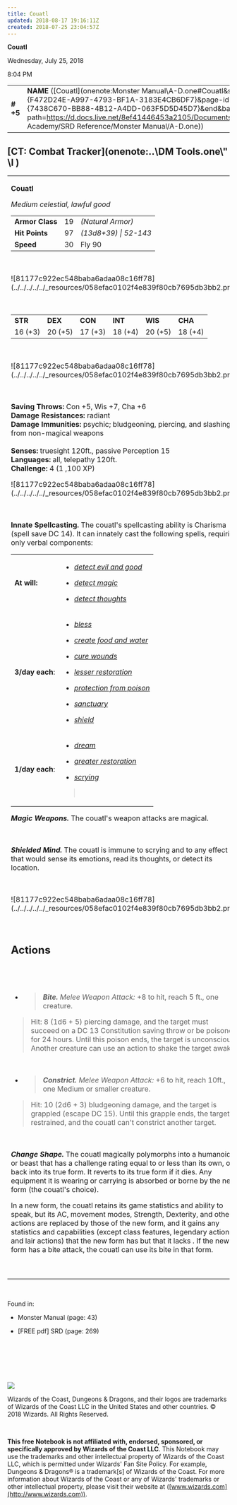 ```yaml
---
title: Couatl
updated: 2018-08-17 19:16:11Z
created: 2018-07-25 23:04:57Z
---
```


**Couatl**

Wednesday, July 25, 2018

8:04 PM

|           |                                                                                                                                                                                                                                                                                      |        |        |        |     |       |         |
|-----------|--------------------------------------------------------------------------------------------------------------------------------------------------------------------------------------------------------------------------------------------------------------------------------------|--------|--------|--------|-----|-------|---------|
| **\# +5** | **NAME** ([Couatl](onenote:Monster Manual\\A-D.one#Couatl&section-id={F472D24E-A997-4793-BF1A-3183E4CB6DF7}&page-id={7438C670-BB88-4B12-A4DD-063F5D5D45D7}&end&base-path=https://d.docs.live.net/8ef41446453a2105/Documents/Adventure Academy/SRD Reference/Monster Manual/A-D.one)) | **19** | **97** | **97** | \-  | Notes | 1100 XP |

## [CT: Combat Tracker](onenote:..\\DM Tools.one\\" \l )

<table><tbody><tr class="odd"><td><p><strong>Couatl</strong></p><p><em>Medium celestial, lawful good<br />
</em></p><table><tbody><tr class="odd"><td><strong>Armor Class</strong></td><td>19</td><td><em>(Natural Armor)</em></td></tr><tr class="even"><td><strong>Hit Points</strong></td><td>97</td><td><em>(13d8+39) | 52-143</em></td></tr><tr class="odd"><td><strong>Speed</strong></td><td>30</td><td>Fly 90</td></tr></tbody></table><p> </p><p>![81177c922ec548baba6adaa08c16ff78](../../../../../_resources/058efac0102f4e839f80cb7695db3bb2.png)</p><p> </p><table><tbody><tr class="odd"><td><strong>STR</strong></td><td><strong>DEX</strong></td><td><strong>CON</strong></td><td><strong>INT</strong></td><td><strong>WIS</strong></td><td><strong>CHA</strong></td></tr><tr class="even"><td>16 (+3)</td><td>20 (+5)</td><td>17 (+3)</td><td>18 (+4)</td><td>20 (+5)</td><td>18 (+4)</td></tr></tbody></table><p> </p><p>![81177c922ec548baba6adaa08c16ff78](../../../../../_resources/058efac0102f4e839f80cb7695db3bb2.png)</p><p> </p><p><strong>Saving Throws:</strong> Con +5, Wis +7, Cha +6<br />
<strong>Damage Resistances:</strong> radiant<br />
<strong>Damage Immunities:</strong> psychic; bludgeoning, piercing, and slashing from non-magical weapons<br />
<br />
<strong>Senses:</strong> truesight 120ft., passive Perception 15<br />
<strong>Languages:</strong> all, telepathy 120ft.<br />
<strong>Challenge:</strong> 4 (1 ,100 XP)</p><p>![81177c922ec548baba6adaa08c16ff78](../../../../../_resources/058efac0102f4e839f80cb7695db3bb2.png)</p><p> </p><p><strong>Innate Spellcasting.</strong> The couatl's spellcasting ability is Charisma (spell save DC 14). It can innately cast the following spells, requiring only verbal components:</p><table><tbody><tr class="odd"><td><strong>At will:</strong></td><td><ul><li><p><a href="onenote:..\\Spellbook\\C-D.one#Detect Evil and Good&amp;section-id={007039C0-7592-4988-AFCF-88060A04A402}&amp;page-id={6547700C-1B8E-438D-AFED-5F5DA9F24F18}&amp;end&amp;base-path=https://d.docs.live.net/8ef41446453a2105/Documents/Adventure Academy/SRD Reference"><em>detect evil and good</em></a></p></li><li><p><a href="onenote:..\\Spellbook\\C-D.one#Detect Magic&amp;section-id={007039C0-7592-4988-AFCF-88060A04A402}&amp;page-id={A8A17E25-07F4-432C-81DB-0CAEE71758D6}&amp;end&amp;base-path=https://d.docs.live.net/8ef41446453a2105/Documents/Adventure Academy/SRD Reference"><em>detect magic</em></a></p></li><li><p><a href="onenote:..\\Spellbook\\C-D.one#Detect Thoughts&amp;section-id={007039C0-7592-4988-AFCF-88060A04A402}&amp;page-id={66F1E86B-018A-47A1-99DD-A326A53AB7EE}&amp;end&amp;base-path=https://d.docs.live.net/8ef41446453a2105/Documents/Adventure Academy/SRD Reference"><em>detect thoughts</em></a></p></li></ul></td></tr><tr class="even"><td><strong>3/day each</strong>:</td><td><ul><li><p><a href="onenote:..\\Spellbook\\A-B.one#Bless&amp;section-id={B393F978-44B8-4CA5-94A0-35B9BD6E69FD}&amp;page-id={A30FB546-10BD-43C4-9129-459FF8B8330D}&amp;end&amp;base-path=https://d.docs.live.net/8ef41446453a2105/Documents/Adventure Academy/SRD Reference"><em>bless</em></a></p></li><li><p><a href="onenote:..\\Spellbook\\C-D.one#Create Food and Water&amp;section-id={007039C0-7592-4988-AFCF-88060A04A402}&amp;page-id={4152BEEA-D202-4833-9D65-5BE0C34A4FC0}&amp;end&amp;base-path=https://d.docs.live.net/8ef41446453a2105/Documents/Adventure Academy/SRD Reference"><em>create food and water</em></a></p></li><li><p><a href="onenote:..\\Spellbook\\C-D.one#Cure Wounds&amp;section-id={007039C0-7592-4988-AFCF-88060A04A402}&amp;page-id={07605D5E-20E9-4B57-B6BF-E9C718E5128F}&amp;end&amp;base-path=https://d.docs.live.net/8ef41446453a2105/Documents/Adventure Academy/SRD Reference"><em>cure wounds</em></a></p></li><li><p><a href="onenote:..\\Spellbook\\K-L.one#Lesser Restoration&amp;section-id={E6013151-7999-48AF-9788-BE421906DB3B}&amp;page-id={4F576067-F0E5-46F0-8D1A-61F7D4399F6D}&amp;end&amp;base-path=https://d.docs.live.net/8ef41446453a2105/Documents/Adventure Academy/SRD Reference"><em>lesser restoration</em></a></p></li><li><p><a href="onenote:..\\Spellbook\\O-P.one#Protection from Poison&amp;section-id={DB04CEA8-E926-4D06-9A7A-CB0AD7D8E13F}&amp;page-id={6E73B701-0C0C-4A6B-8091-64BA2116D16F}&amp;end&amp;base-path=https://d.docs.live.net/8ef41446453a2105/Documents/Adventure Academy/SRD Reference"><em>protection from poison</em></a></p></li><li><p><a href="onenote:..\\Spellbook\\S-T.one#Sanctuary&amp;section-id={F367AE4A-1175-4CCE-BA3F-A099683090F9}&amp;page-id={40FCD0A8-7581-4EAE-8AAD-837BDBA711C7}&amp;end&amp;base-path=https://d.docs.live.net/8ef41446453a2105/Documents/Adventure Academy/SRD Reference"><em>sanctuary</em></a></p></li><li><p><a href="onenote:..\\Spellbook\\S-T.one#Shield&amp;section-id={F367AE4A-1175-4CCE-BA3F-A099683090F9}&amp;page-id={ACDB73A2-0BE4-4CFB-B75F-5666F2A8F08C}&amp;end&amp;base-path=https://d.docs.live.net/8ef41446453a2105/Documents/Adventure Academy/SRD Reference"><em>shield</em></a></p></li></ul></td></tr><tr class="odd"><td><strong>1/day each</strong>:</td><td><ul><li><p><a href="onenote:..\\Spellbook\\C-D.one#Dream&amp;section-id={007039C0-7592-4988-AFCF-88060A04A402}&amp;page-id={A2CD6768-E0A2-4D11-95EE-00023789284E}&amp;end&amp;base-path=https://d.docs.live.net/8ef41446453a2105/Documents/Adventure Academy/SRD Reference"><em>dream</em></a></p></li><li><p><a href="onenote:..\\Spellbook\\G-H.one#Greater Restoration&amp;section-id={3A8266A7-F954-4B90-A376-DA6497C75ED3}&amp;page-id={11B689DF-54C3-48B2-86DE-4C9C123AB122}&amp;end&amp;base-path=https://d.docs.live.net/8ef41446453a2105/Documents/Adventure Academy/SRD Reference"><em>greater restoration</em></a></p></li><li><p><a href="onenote:..\\Spellbook\\S-T.one#Scrying&amp;section-id={F367AE4A-1175-4CCE-BA3F-A099683090F9}&amp;page-id={0BFBA80D-AB84-4E03-9517-ADA0F1FB4BB3}&amp;end&amp;base-path=https://d.docs.live.net/8ef41446453a2105/Documents/Adventure Academy/SRD Reference"><em>scrying</em></a></p></li></ul><blockquote><p> </p></blockquote></td></tr></tbody></table><p><em><strong>Magic Weapons.</strong></em> The couatl's weapon attacks are magical.</p><p> </p><p><em><strong>Shielded Mind.</strong></em> The couatl is immune to scrying and to any effect that would sense its emotions, read its thoughts, or detect its location.</p><p> </p><p>![81177c922ec548baba6adaa08c16ff78](../../../../../_resources/058efac0102f4e839f80cb7695db3bb2.png)</p><p> </p><h2 id="actions"><strong>Actions</strong></h2><h2 id="section"> </h2><ul><li><blockquote><p><em><strong>Bite.</strong> Melee Weapon Attack:</em> +8 to hit, reach 5 ft., one creature.</p></blockquote></li></ul><blockquote><p>Hit: 8 (1d6 + 5) piercing damage, and the target must succeed on a DC 13 Constitution saving throw or be poisoned for 24 hours. Until this poison ends, the target is unconscious. Another creature can use an action to shake the target awake.</p></blockquote><p> </p><ul><li><blockquote><p><em><strong>Constrict.</strong> Melee Weapon Attack:</em> +6 to hit, reach 10ft., one Medium or smaller creature.</p></blockquote></li></ul><blockquote><p>Hit: 10 (2d6 + 3) bludgeoning damage, and the target is grappled (escape DC 15). Until this grapple ends, the target is restrained, and the couatl can't constrict another target.</p></blockquote><p> </p><p><em><strong>Change Shape.</strong></em> The couatl magically polymorphs into a humanoid or beast that has a challenge rating equal to or less than its own, or back into its true form. It reverts to its true form if it dies. Any equipment it is wearing or carrying is absorbed or borne by the new form (the couatl's choice).</p><p>In a new form, the couatl retains its game statistics and ability to speak, but its AC, movement modes, Strength, Dexterity, and other actions are replaced by those of the new form, and it gains any statistics and capabilities (except class features, legendary actions, and lair actions) that the new form has but that it lacks . If the new form has a bite attack, the couatl can use its bite in that form.</p><p> </p></td></tr></tbody></table>

 

Found in:

-   Monster Manual (page: 43)

-   \[FREE pdf\] SRD (page: 269)

 

 

 

![](tmp\media\image2.png)

Wizards of the Coast, Dungeons & Dragons, and their logos are trademarks of Wizards of the Coast LLC in the United States and other countries. © 2018 Wizards. All Rights Reserved.

 

**This free Notebook is not affiliated with, endorsed, sponsored, or specifically approved by Wizards of the Coast LLC**. This Notebook may use the trademarks and other intellectual property of Wizards of the Coast LLC, which is permitted under Wizards' Fan Site Policy. For example, Dungeons & Dragons® is a trademark\[s\] of Wizards of the Coast. For more information about Wizards of the Coast or any of Wizards' trademarks or other intellectual property, please visit their website at ([www.wizards.com](http://www.wizards.com)).

